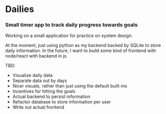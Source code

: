 # Dailies
### Small timer app to track daily progress towards goals

Working on a small application for practice on system design.

At the moment, just using python as my backend backed by SQLite to store daily information.
In the future, I want to build some kind of frontend with node/react with backend in js.

TBD:
- Visualize daily data
- Separate data out by days
- Nicer visuals, rather than just using the default built-ins
- Incentives for hitting the goals
- Actual backend to persist information
- Refactor database to store information per user
- Write out actual frontend